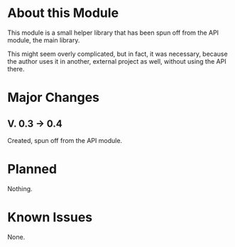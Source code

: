# About this Module
This module is a small helper library that has been spun off from the API module, the main library. 

This might seem overly complicated, but in fact, it was necessary, because the author uses it in another, external project as well, without using the API there.

# Major Changes 
## V. 0.3 &rarr; 0.4
Created, spun off from the API module.

# Planned
Nothing.

# Known Issues
None.
